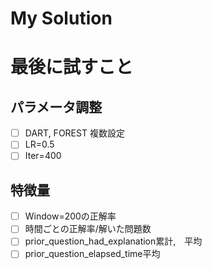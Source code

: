 # My Solution

# 最後に試すこと
## パラメータ調整
- [ ] DART, FOREST 複数設定
- [ ] LR=0.5
- [ ] Iter=400

## 特徴量
- [ ] Window=200の正解率
- [ ] 時間ごとの正解率/解いた問題数
- [ ] prior_question_had_explanation累計,　平均
- [ ] prior_question_elapsed_time平均
